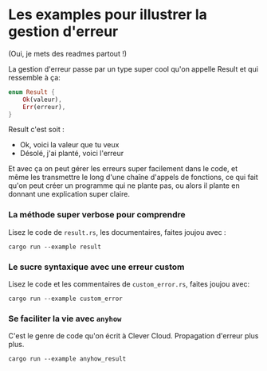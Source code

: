 # Les examples pour illustrer la gestion d'erreur

(Oui, je mets des readmes partout !)

La gestion d'erreur passe par un type super cool qu'on appelle Result et qui ressemble à ça:

```rust
enum Result {
    Ok(valeur),
    Err(erreur),
}
```

Result c'est soit :

-   Ok, voici la valeur que tu veux
-   Désolé, j'ai planté, voici l'erreur

Et avec ça on peut gérer les erreurs super facilement dans le code,
et même les transmettre le long d'une chaîne d'appels de fonctions,
ce qui fait qu'on peut créer un programme qui ne plante pas, ou alors
il plante en donnant une explication super claire.

### La méthode super verbose pour comprendre

Lisez le code de `result.rs`, les documentaires, faites joujou avec :

    cargo run --example result

### Le sucre syntaxique avec une erreur custom

Lisez le code et les commentaires de `custom_error.rs`, faites joujou avec:

    cargo run --example custom_error

### Se faciliter la vie avec `anyhow`

C'est le genre de code qu'on écrit à Clever Cloud. Propagation d'erreur plus plus.

    cargo run --example anyhow_result
